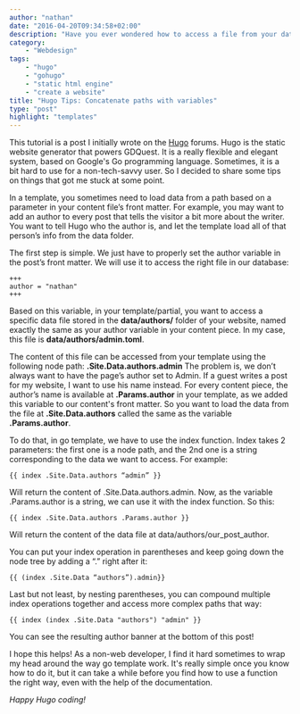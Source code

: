 ```yaml
---
author: "nathan"
date: "2016-04-20T09:34:58+02:00"
description: "Have you ever wondered how to access a file from your database based on a variable in your front matter in Hugo? This tutorial will show you how to achieve that using the index function."
category: 
    - "Webdesign"
tags: 
    - "hugo"
    - "gohugo"
    - "static html engine"
    - "create a website"
title: "Hugo Tips: Concatenate paths with variables"
type: "post"
highlight: "templates"
---
```


<span class="text-muted"> This tutorial is a post I initially wrote on the [Hugo](http://gohugo.io/) forums. Hugo is the static website generator that powers GDQuest.
It is a really flexible and elegant system, based on Google's Go programming language. Sometimes, it is a bit hard to use for a non-tech-savvy user. So I decided to share some tips on things that got me stuck at some point. </span>

In a template, you sometimes need to load data from a path based on a parameter in your content file’s front matter. For example, you may want to add an author to every post that tells the visitor a bit more about the writer. You want to tell Hugo who the author is, and let the template load all of that person’s info from the data folder.

The first step is simple. We just have to properly set the author variable in the post’s front matter. We will use it to access the right file in our database:

~~~
+++
author = "nathan"
+++
~~~

Based on this variable, in your template/partial, you want to access a specific data file stored in the **data/authors/** folder of your website, named exactly the same as your author variable in your content piece. In my case, this file is **data/authors/admin.toml**.

The content of this file can be accessed from your template using the following node path: **.Site.Data.authors.admin**
The problem is, we don’t always want to have the page’s author set to Admin. If a guest writes a post for my website, I want to use his name instead. For every content piece, the author’s name is available at **.Params.author** in your template, as we added this variable to our content's front matter. So you want to load the data from the file at **.Site.Data.authors** called the same as the variable **.Params.author**.

To do that, in go template, we have to use the index function. Index takes 2 parameters: the first one is a node path, and the 2nd one is a string corresponding to the data we want to access. For example:

~~~
{{ index .Site.Data.authors “admin” }}
~~~

Will return the content of .Site.Data.authors.admin. Now, as the variable .Params.author is a string, we can use it with the index function. So this:

~~~
{{ index .Site.Data.authors .Params.author }}
~~~

Will return the content of the data file at data/authors/our_post_author.

You can put your index operation in parentheses and keep going down the node tree by adding a “.” right after it:

~~~
{{ (index .Site.Data “authors”).admin}}
~~~

Last but not least, by nesting parentheses, you can compound multiple index operations together and access more complex paths that way:

~~~
{{ index (index .Site.Data "authors") "admin" }}
~~~

You can see the resulting author banner at the bottom of this post!

I hope this helps! As a non-web developer, I find it hard sometimes to wrap my head around the way go template work. It's really simple once you know how to do it, but it can take a while before you find how to use a function the right way, even with the help of the documentation.

_Happy Hugo coding!_

